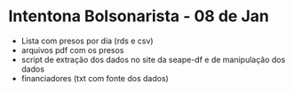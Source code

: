 # Intentona Bolsonarista - 08 de Jan

- Lista com presos por dia (rds e csv)
- arquivos pdf com os presos
- script de extração dos dados no site da seape-df e de manipulação dos dados
- financiadores (txt com fonte dos dados)

